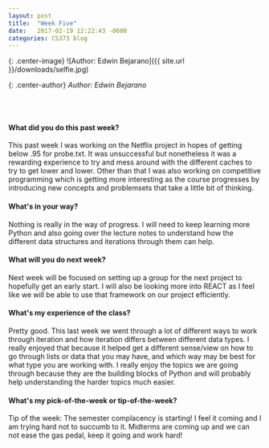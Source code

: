 ```yaml
---
layout: post
title:  "Week Five"
date:   2017-02-19 12:22:43 -0600
categories: CS373 blog
---
```

{: .center-image}
![Author: Edwin Bejarano]({{ site.url }}/downloads/selfie.jpg)

{: .center-author}
<i> Author: Edwin Bejarano</i>

<br /><br />
<h4><b>What did you do this past week?</b></h4>
This past week I was working on the Netflix project in hopes of getting below .95 for probe.txt. It was unsuccessful but nonetheless it was a rewarding experience to try and mess around with the different caches to try to get lower and lower. Other than that I was also working on competitive programming which is getting more interesting as the course progresses by introducing new concepts and problemsets that take a little bit of thinking.

<h4><b>What's in your way?</b></h4>
Nothing is really in the way of progress. I will need to keep learning more Python and also going over the lecture notes to understand how the different data structures and iterations through them can help. 

<h4><b>What will you do next week?</b></h4>
Next week will be focused on setting up a group for the next project to hopefully get an early start. I will also be looking more into REACT as I feel like we will be able to use that framework on our project efficiently. 

<h4><b>What's my experience of the class?</b></h4>
Pretty good. This last week we went through a lot of different ways to work through iteration and how iteration differs between different data types. I really enjoyed that because it helped get a different sense/view on how to go through lists or data that you may have, and which way may be best for what type you are working with. I really enjoy the topics we are going through because they are the building blocks of Python and will probably help understanding the harder topics much easier.


<h4><b>What's my pick-of-the-week or tip-of-the-week?</b></h4>
Tip of the week: The semester complacency is starting! I feel it coming and I am trying hard not to succumb to it. Midterms are coming up and we can not ease the gas pedal, keep it going and work hard!

